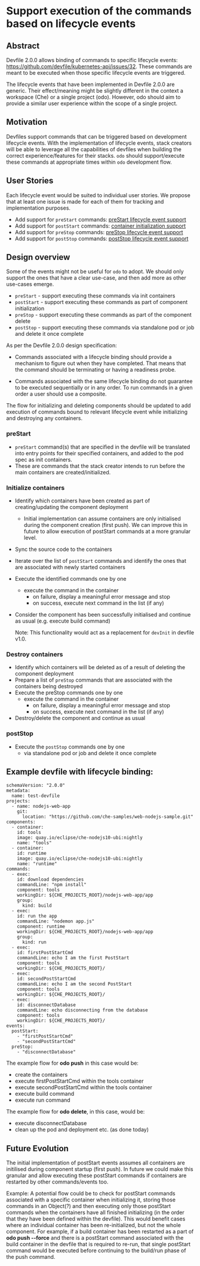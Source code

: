 # Support execution of the commands based on lifecycle events

## Abstract
Devfile 2.0.0 allows binding of commands to specific lifecycle events: https://github.com/devfile/kubernetes-api/issues/32. These commands are meant to be executed when those specific lifecycle events are triggered.

The lifecycle events that have been implemented in Devfile 2.0.0 are generic. Their effect/meaning might be slightly different in the context a workspace (Che) or a single project (odo). However, odo should aim to provide a similar user experience within the scope of a single project.

## Motivation
Devfiles support commands that can be triggered based on development lifecycle events. With the implementation of lifecycle events, stack creators will be able to leverage all the capabilities of devfiles when building the correct experience/features for their stacks. `odo` should support/execute these commands at appropriate times within `odo` development flow.

## User Stories
Each lifecycle event would be suited to individual user stories. We propose that at least one issue is made for each of them for tracking and implementation purposes.

- Add support for `preStart` commands: [preStart lifecycle event support](https://github.com/redhat-developer/odo/issues/3565)
- Add support for `postStart` commands: [container initialization support](https://github.com/redhat-developer/odo/issues/2936)
- Add support for `preStop` commands:  [preStop lifecycle event support](https://github.com/redhat-developer/odo/issues/3566)
- Add support for `postStop` commands: [postStop lifecycle event support](https://github.com/redhat-developer/odo/issues/3577)

## Design overview
Some of the events might not be useful for `odo` to adopt. We should only support the ones that have a clear use-case, and then add more as other use-cases emerge.

- `preStart` - support executing these commands via init containers
- `postStart` - support executing these commands as part of component initialization
- `preStop` - support executing these commands as part of the component delete
- `postStop` - support executing these commands via standalone pod or job and delete it once complete

As per the Devfile 2.0.0 design specification: 
- Commands associated with a lifecycle binding should provide a mechanism to figure out when they have completed. That means that the command should be terminating or having a readiness probe.

- Commands associated with the same lifecycle binding do not guarantee to be executed sequentially or in any order. To run commands in a given order a user should use a composite.

The flow for initializing and deleting components should be updated to add execution of commands bound to relevant lifecycle event while initializing and destroying any containers.

### preStart
 - `preStart` command(s) that are specified in the devfile will be translated into entry points for their specified containers, and added to the pod spec as init containers. 
 - These are commands that the stack creator intends to run before the main containers are created/initialized. 

### Initialize containers
- Identify which containers have been created as part of creating/updating the component deployment
  - Initial implementation can assume containers are only initialised during the component creation (first push). We can improve this in future to allow execution of postStart commands at a more granular level.
- Sync the source code to the containers
- Iterate over the list of `postStart` commands and identify the ones that are associated with newly started containers
- Execute the identified commands one by one
  - execute the command in the container
    - on failure, display a meaningful error message and stop
    - on success, execute next command in the list (if any)
- Consider the component has been successfully initialised and continue as usual (e.g. execute build command)

  Note: This functionality would act as a replacement for `devInit` in devfile v1.0.

### Destroy containers
- Identify which containers will be deleted as of a result of deleting the component deployment
- Prepare a list of `preStop` commands that are associated with the containers being destroyed
- Execute the preStop commands one by one
  - execute the command in the container
    - on failure, display a meaningful error message and stop
    - on success, execute next command in the list (if any)
- Destroy/delete the component and continue as usual

### postStop
- Execute the `postStop` commands one by one
  - via standalone pod or job and delete it once complete

## Example devfile with lifecycle binding:
```
schemaVersion: "2.0.0"
metadata:
  name: test-devfile
projects:
  - name: nodejs-web-app
    git: 
      location: "https://github.com/che-samples/web-nodejs-sample.git"
components:
  - container:
    id: tools
    image: quay.io/eclipse/che-nodejs10-ubi:nightly
    name: "tools"
  - container:
    id: runtime
    image: quay.io/eclipse/che-nodejs10-ubi:nightly
    name: "runtime"
commands:
  - exec:
    id: download dependencies
    commandLine: "npm install"
    component: tools
    workingDir: ${CHE_PROJECTS_ROOT}/nodejs-web-app/app
    group:
      kind: build
  - exec:
    id: run the app
    commandLine: "nodemon app.js"
    component: runtime
    workingDir: ${CHE_PROJECTS_ROOT}/nodejs-web-app/app 
    group:
      kind: run 
  - exec:
    id: firstPostStartCmd
    commandLine: echo I am the first PostStart
    component: tools
    workingDir: ${CHE_PROJECTS_ROOT}/
  - exec:
    id: secondPostStartCmd
    commandLine: echo I am the second PostStart
    component: tools
    workingDir: ${CHE_PROJECTS_ROOT}/
  - exec:
    id: disconnectDatabase
    commandLine: echo disconnecting from the database
    component: tools
    workingDir: ${CHE_PROJECTS_ROOT}/
events:
  postStart:
    - "firstPostStartCmd"
    - "secondPostStartCmd"
  preStop:
    - "disconnectDatabase"
```

The example flow for **odo push** in this case would be:
 - create the containers
 - execute firstPostStartCmd within the tools container
 - execute secondPostStartCmd within the tools container
 - execute build command
 - execute run command

 The example flow for **odo delete**, in this case, would be:
 - execute disconnectDatabase
 - clean up the pod and deployment etc. (as done today)
 
## Future Evolution

The initial implementation of postStart events assumes all containers are initilised during component startup (first push). In future we could make this granular and allow executing these postStart commands if containers are restarted by other commands/events too. 

Example: A potential flow could be to check for postStart commands associated with a specific container when initializing it, storing those commands in an Object(?) and then executing only those postStart commands when the containers have all finished initializing (in the order that they have been defined within the devfile). This would benefit cases where an individual container has been re-initialized, but not the whole component. For example, if a build container has been restarted as a part of **odo push --force** and there is a postStart command associated with the build container in the devfile that is required to re-run, that single postStart command would be executed before continuing to the build/run phase of the push command.